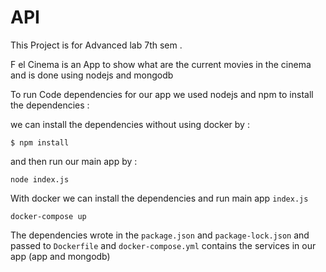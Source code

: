 # API

This Project is for Advanced lab 7th sem .

F el Cinema is an App to show what are the current movies in the cinema and is done using nodejs and mongodb 

To run Code dependencies for our app we used nodejs and npm to install the dependencies :

we can install the dependencies without using docker by :
```
$ npm install
```
and then run our main app by :
```
node index.js
```

With docker we can install the dependencies and run main app  ``` index.js ``` 
```
docker-compose up
```
The dependencies wrote in the  ``` package.json ```  and ``` package-lock.json ``` and passed to ``` Dockerfile ```
and ``` docker-compose.yml ``` contains the services in our app (app and mongodb)





